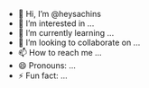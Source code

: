 - 👋 Hi, I’m @heysachins
- 👀 I’m interested in ...
- 🌱 I’m currently learning ...
- 💞️ I’m looking to collaborate on ...
- 📫 How to reach me ...
- 😄 Pronouns: ...
- ⚡ Fun fact: ...

<!---
heysachins/heysachins is a ✨ special ✨ repository because its `README.md` (this file) appears on your GitHub profile.
You can click the Preview link to take a look at your changes.
--->
